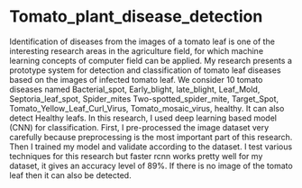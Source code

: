 # Tomato_plant_disease_detection
Identification of diseases from the images of a tomato leaf is one of the interesting research areas in the agriculture field, for which machine learning concepts of computer field can be applied. My research presents a prototype system for detection and classification of tomato leaf diseases based on the images of infected tomato leaf. We consider 10 tomato diseases named Bacterial_spot, Early_blight, late_blight, Leaf_Mold, Septoria_leaf_spot, Spider_mites Two-spotted_spider_mite, Target_Spot, Tomato_Yellow_Leaf_Curl_Virus, Tomato_mosaic_virus, healthy. It can also detect Healthy leafs. In this research, I used deep learning based model (CNN) for classification. First, I pre-processed the image dataset very carefully because preprocessing is the most important part of this research. Then I trained my model and validate according to the dataset. I test various techniques for this research but faster rcnn works pretty well for my dataset, it gives an accuracy level of 89%. If there is no image of the tomato leaf then it can also be detected.  
